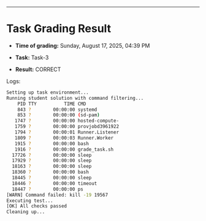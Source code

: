 
---
# Task Grading Result

- **Time of grading:** Sunday, August 17, 2025, 04:39 PM

- **Task:** Task-3

- **Result:** CORRECT


Logs:
```bash
Setting up task environment...
Running student solution with command filtering...
    PID TTY          TIME CMD
    843 ?        00:00:00 systemd
    853 ?        00:00:00 (sd-pam)
   1747 ?        00:00:00 hosted-compute-
   1759 ?        00:00:00 provjobd3961922
   1794 ?        00:00:01 Runner.Listener
   1809 ?        00:00:03 Runner.Worker
   1915 ?        00:00:00 bash
   1916 ?        00:00:00 grade_task.sh
  17726 ?        00:00:00 sleep
  17929 ?        00:00:00 sleep
  18163 ?        00:00:00 sleep
  18360 ?        00:00:00 bash
  18445 ?        00:00:00 sleep
  18446 ?        00:00:00 timeout
  18447 ?        00:00:00 ps
[WARN] Command failed: kill -19 19567
Executing test...
[OK] All checks passed
Cleaning up...
```
